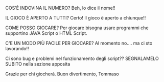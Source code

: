 COS'È INDOVINA IL NUMERO?
Beh, lo dice il nome!!

IL GIOCO È APERTO A TUTTI?
Certo! Il gioco è aperto a chiunque!!

COME POSSO GIOCARE?
Per giocare bisogna usare programmi che supportino JAVA Script o HTML Script.

C'E UN MODO PIÙ FACILE PER GIOCARE?
Al momento no.... ma ci sto lavorando!!



Ci sono bug e problemi nel funzionamento degli script?? SEGNALAMELO SUBITO nella sezione apposita


Grazie per chi giocherá.
Buon divertimento,
Tommaso
